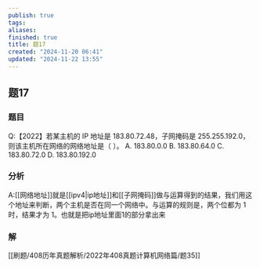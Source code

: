 ```yaml
---
publish: true
tags: 
aliases: 
finished: true
title: 题17
created: "2024-11-20 06:41"
updated: "2024-11-22 13:55"
---
```

## 题17
### 题目
Q:【2022】若某主机的 IP 地址是 183.80.72.48，子网掩码是 255.255.192.0，则该主机所在网络的网络地址是（ ）。
A. 183.80.0.0
B. 183.80.64.0
C. 183.80.72.0
D. 183.80.192.0
### 分析
A:[[网络地址]]就是[[ipv4|ip地址]]和[[子网掩码]]做与运算得到的结果，我们用这个地址来判断，两个主机是否在同一个网络中。与运算的规则是，两个位都为 1 时，结果才为 1。也就是把ip地址里面1的部分拿出来
### 解
[[刷题/408历年真题解析/2022年408真题计算机网络篇/题35]]

